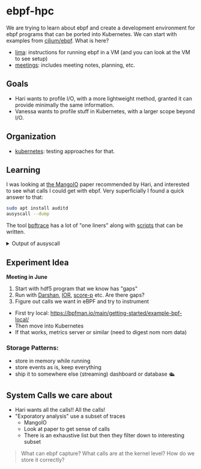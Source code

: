 # ebpf-hpc

We are trying to learn about ebpf and create a development environment for ebpf programs that can be ported into Kubernetes.
We can start with examples from [cilium/ebpf](https://github.com/cilum/ebpf). What is here?

 - [lima](lima): instructions for running ebpf in a VM (and you can look at the VM to see setup)
 - [meetings](meetings): includes meeting notes, planning, etc.

## Goals

 - Hari wants to profile I/O, with a more lightweight method, granted it can provide minimally the same information.
 - Vanessa wants to profile stuff in Kubernetes, with a larger scope beyond I/O.

## Organization

 - [kubernetes](kubernetes): testing approaches for that.

## Learning

I was looking at [the MangoIO]() paper recommended by Hari, and interested to see what calls I could get with ebpf. Very superficially I found a quick answer to that:

```bash
sudo apt install auditd
ausyscall --dump
```

The tool [bpftrace](https://github.com/bpftrace/bpftrace/tree/master?tab=readme-ov-file#one-liners) has a lot of "one liners" along with [scripts](https://github.com/bpftrace/bpftrace/tree/master?tab=readme-ov-file#tools) that can be written.

<details>

<summary>Output of ausyscall</summary>

```console
Using x86_64 syscall table:
0	read
1	write
2	open
3	close
4	stat
5	fstat
6	lstat
7	poll
8	lseek
9	mmap
10	mprotect
11	munmap
12	brk
13	rt_sigaction
14	rt_sigprocmask
15	rt_sigreturn
16	ioctl
17	pread
18	pwrite
19	readv
20	writev
21	access
22	pipe
23	select
24	sched_yield
25	mremap
26	msync
27	mincore
28	madvise
29	shmget
30	shmat
31	shmctl
32	dup
33	dup2
34	pause
35	nanosleep
36	getitimer
37	alarm
38	setitimer
39	getpid
40	sendfile
41	socket
42	connect
43	accept
44	sendto
45	recvfrom
46	sendmsg
47	recvmsg
48	shutdown
49	bind
50	listen
51	getsockname
52	getpeername
53	socketpair
54	setsockopt
55	getsockopt
56	clone
57	fork
58	vfork
59	execve
60	exit
61	wait4
62	kill
63	uname
64	semget
65	semop
66	semctl
67	shmdt
68	msgget
69	msgsnd
70	msgrcv
71	msgctl
72	fcntl
73	flock
74	fsync
75	fdatasync
76	truncate
77	ftruncate
78	getdents
79	getcwd
80	chdir
81	fchdir
82	rename
83	mkdir
84	rmdir
85	creat
86	link
87	unlink
88	symlink
89	readlink
90	chmod
91	fchmod
92	chown
93	fchown
94	lchown
95	umask
96	gettimeofday
97	getrlimit
98	getrusage
99	sysinfo
100	times
101	ptrace
102	getuid
103	syslog
104	getgid
105	setuid
106	setgid
107	geteuid
108	getegid
109	setpgid
110	getppid
111	getpgrp
112	setsid
113	setreuid
114	setregid
115	getgroups
116	setgroups
117	setresuid
118	getresuid
119	setresgid
120	getresgid
121	getpgid
122	setfsuid
123	setfsgid
124	getsid
125	capget
126	capset
127	rt_sigpending
128	rt_sigtimedwait
129	rt_sigqueueinfo
130	rt_sigsuspend
131	sigaltstack
132	utime
133	mknod
134	uselib
135	personality
136	ustat
137	statfs
138	fstatfs
139	sysfs
140	getpriority
141	setpriority
142	sched_setparam
143	sched_getparam
144	sched_setscheduler
145	sched_getscheduler
146	sched_get_priority_max
147	sched_get_priority_min
148	sched_rr_get_interval
149	mlock
150	munlock
151	mlockall
152	munlockall
153	vhangup
154	modify_ldt
155	pivot_root
156	_sysctl
157	prctl
158	arch_prctl
159	adjtimex
160	setrlimit
161	chroot
162	sync
163	acct
164	settimeofday
165	mount
166	umount2
167	swapon
168	swapoff
169	reboot
170	sethostname
171	setdomainname
172	iopl
173	ioperm
174	create_module
175	init_module
176	delete_module
177	get_kernel_syms
178	query_module
179	quotactl
180	nfsservctl
181	getpmsg
182	putpmsg
183	afs_syscall
184	tuxcall
185	security
186	gettid
187	readahead
188	setxattr
189	lsetxattr
190	fsetxattr
191	getxattr
192	lgetxattr
193	fgetxattr
194	listxattr
195	llistxattr
196	flistxattr
197	removexattr
198	lremovexattr
199	fremovexattr
200	tkill
201	time
202	futex
203	sched_setaffinity
204	sched_getaffinity
205	set_thread_area
206	io_setup
207	io_destroy
208	io_getevents
209	io_submit
210	io_cancel
211	get_thread_area
212	lookup_dcookie
213	epoll_create
214	epoll_ctl_old
215	epoll_wait_old
216	remap_file_pages
217	getdents64
218	set_tid_address
219	restart_syscall
220	semtimedop
221	fadvise64
222	timer_create
223	timer_settime
224	timer_gettime
225	timer_getoverrun
226	timer_delete
227	clock_settime
228	clock_gettime
229	clock_getres
230	clock_nanosleep
231	exit_group
232	epoll_wait
233	epoll_ctl
234	tgkill
235	utimes
236	vserver
237	mbind
238	set_mempolicy
239	get_mempolicy
240	mq_open
241	mq_unlink
242	mq_timedsend
243	mq_timedreceive
244	mq_notify
245	mq_getsetattr
246	kexec_load
247	waitid
248	add_key
249	request_key
250	keyctl
251	ioprio_set
252	ioprio_get
253	inotify_init
254	inotify_add_watch
255	inotify_rm_watch
256	migrate_pages
257	openat
258	mkdirat
259	mknodat
260	fchownat
261	futimesat
262	newfstatat
263	unlinkat
264	renameat
265	linkat
266	symlinkat
267	readlinkat
268	fchmodat
269	faccessat
270	pselect6
271	ppoll
272	unshare
273	set_robust_list
274	get_robust_list
275	splice
276	tee
277	sync_file_range
278	vmsplice
279	move_pages
280	utimensat
281	epoll_pwait
282	signalfd
283	timerfd_create
284	eventfd
285	fallocate
286	timerfd_settime
287	timerfd_gettime
288	accept4
289	signalfd4
290	eventfd2
291	epoll_create1
292	dup3
293	pipe2
294	inotify_init1
295	preadv
296	pwritev
297	rt_tgsigqueueinfo
298	perf_event_open
299	recvmmsg
300	fanotify_init
301	fanotify_mark
302	prlimit64
303	name_to_handle_at
304	open_by_handle_at
305	clock_adjtime
306	syncfs
307	sendmmsg
308	setns
309	getcpu
310	process_vm_readv
311	process_vm_writev
312	kcmp
313	finit_module
314	sched_setattr
315	sched_getattr
316	renameat2
317	seccomp
318	getrandom
319	memfd_create
320	kexec_file_load
321	bpf
322	execveat
323	userfaultfd
324	membarrier
325	mlock2
326	copy_file_range
327	preadv2
328	pwritev2
329	pkey_mprotect
330	pkey_alloc
331	pkey_free
332	statx
333	io_pgetevents
334	rseq
424	pidfd_send_signal
425	io_uring_setup
426	io_uring_enter
427	io_uring_register
428	open_tree
429	move_mount
430	fsopen
431	fsconfig
432	fsmount
433	fspick
434	pidfd_open
435	clone3
436	close_range
437	openat2
438	pidfd_getfd
439	faccessat2
440	process_madvise
441	epoll_pwait2
442	mount_setattr
443	quotactl_fd
444	landlock_create_ruleset
445	landlock_add_rule
446	landlock_restrict_self
447	memfd_secret
448	process_mrelease
449	futex_waitv
```

</details>

## Experiment Idea

**Meeting in June**

1. Start with hdf5 program that we know has "gaps"
2. Run with [Darshan](https://github.com/darshan-hpc/darshan), [IOR](https://github.com/hpc/ior), [score-p](https://www.vi-hps.org/projects/score-p) etc. Are there gaps?
3. Figure out calls we want in eBPF and try to instrument
 - First try local: https://bpfman.io/main/getting-started/example-bpf-local/
 - Then move into Kubernetes
 - If that works, metrics server or similar (need to digest nom nom data)

### Storage Patterns:

- store in memory while running
- store events as is, keep everything
- ship it to somewhere else (streaming) dashboard or database 🛳️ 
 
## System Calls we care about

- Hari wants all the calls!! All the calls!
- "Exporatory analysis" use a subset of traces
  - MangoIO
  - Look at paper to get sense of calls 
  - There is an exhaustive list but then they filter down to interesting subset
  
> What can ebpf capture? What calls are at the kernel level? How do we store it correctly?

